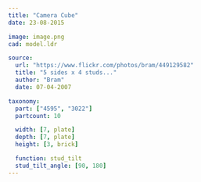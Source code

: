 ```yaml
---
title: "Camera Cube"
date: 23-08-2015

image: image.png
cad: model.ldr

source:
  url: "https://www.flickr.com/photos/bram/449129582"
  title: "5 sides x 4 studs..."
  author: "Bram"
  date: 07-04-2007

taxonomy:
  part: ["4595", "3022"]
  partcount: 10

  width: [7, plate]
  depth: [7, plate]
  height: [3, brick]

  function: stud_tilt
  stud_tilt_angle: [90, 180]
---
```

